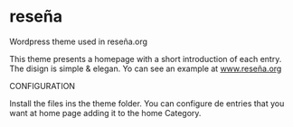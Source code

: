 # reseña
Wordpress theme used in reseña.org

This theme presents a homepage with a short introduction of each entry. The disign is simple & elegan. Yo can see an example
at www.reseña.org

CONFIGURATION

Install the files ins the theme folder. You can configure de entries that you want at home page adding it to the home Category.



